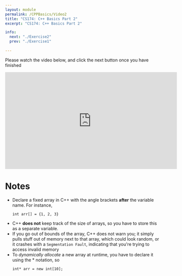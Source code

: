 ```yaml
---
layout: module
permalink: /CPPBasics/Video2
title: "CS174: C++ Basics Part 2"
excerpt: "CS174: C++ Basics Part 2"

info:
  next: "./Exercise2"
  prev: "./Exercise1"
  
---
```


Please watch the video below, and click the next button once you have finished

<iframe width="560" height="315" src="https://www.youtube.com/embed/hSqE54RQXbM" frameborder="0" allow="accelerometer; autoplay; clipboard-write; encrypted-media; gyroscope; picture-in-picture" allowfullscreen></iframe>

<h1>Notes</h1>
<ul>
<li>Declare a fixed array in C++ with the angle brackets <b>after</b> the variable name.  For instance, <p><code>int arr[] = {1, 2, 3}</code></p></li>
<li>C++ <b>does not</b> keep track of the size of arrays, so you have to store this as a separate variable.  </li>
<li>If you go out of bounds of the array, C++ does not warn you; it simply pulls stuff out of memory next to that array, which could look random, or it crashes with a <code>Segmentation Fault</code>, indicating that you're trying to access invalid memory</li>
<li>To <i>dynamically allocate</i> a new array at runtime, you have to declare it using the * notation, so <p><code>int* arr = new int[10];</code></p> </li>
</ul>
